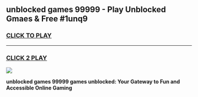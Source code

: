 
## unblocked games 99999 - Play Unblocked Gmaes & Free #1unq9
<h3>
<a href="https://premium.freeplayer.one?title=unblocked_games_99999&ref=03M">CLICK TO PLAY</a></h3>
<hr>

<h3>
<a href="https://premium.freeplayer.one?title=unblocked_games_99999&ref=03M">CLICK 2 PLAY</a>
  
</h3>

<a href="https://premium.freeplayer.one?title=unblocked_games_99999&ref=03M"><img src="https://clearcache.store/games.png"></a>


**unblocked games 99999 games unblocked: Your Gateway to Fun and Accessible Online Gaming**
